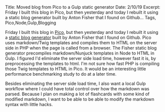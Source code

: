 Title: Moved blog from Pico to a Gulp static generator
Date: 2/10/19
Excerpt: Friday I built this blog in Pico, but then yesterday and today I rebuilt it using a static blog generator built by Anton Fisher that I found on Github...
Tags, Pico,Node,Gulp,Blogging

Friday I built this blog in <a href="http://picocms.org/">Pico</a>, but then yesterday and today I rebuilt it using a <a href="https://github.com/antonfisher/static-blog-generator">static blog generator</a> built by Anton Fisher that I found on Github.  Pico uses markdown/Twig templates and compiles them to HTML on the server side in PHP when the page is called from a browser.  The Fisher static blog generator precompiles markdown/Nunjuck templates in Node to HTML in Gulp.  I figured I'd eliminate the server side load time, however fast it is, by preprocessing the templates to html. I'm not sure how fast PHP is compiling those Twig templates to HTML in Pico. It would be an interesting little performance benchmarking study to do at a later time.

Besides eliminating the server side load time, I also want a local Gulp workflow where I could have total control over how the markdown was parsed. Because I plan on making a lot of flashcards with some kind of modified markdown, I want to be able to be able to modify the markdown syntax with little hacks.
